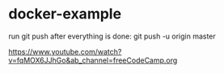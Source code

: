 # docker-example
run git push after everything is done: git push -u origin master

https://www.youtube.com/watch?v=fqMOX6JJhGo&ab_channel=freeCodeCamp.org
